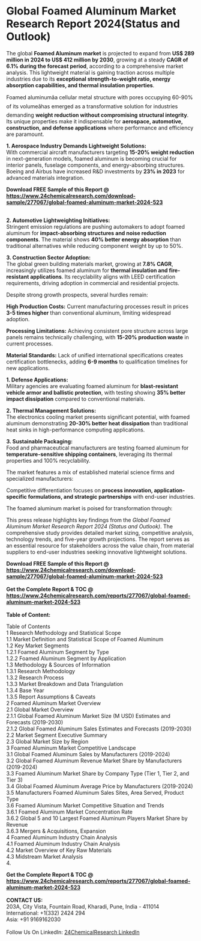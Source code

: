 <h1>Global Foamed Aluminum Market Research Report 2024(Status and Outlook)</h1><p>The global <strong>Foamed Aluminum market</strong> is projected to expand from <strong>US$ 289 million in 2024 to US$ 412 million by 2030</strong>, growing at a steady <strong>CAGR of 6.1% during the forecast period</strong>, according to a comprehensive market analysis. This lightweight material is gaining traction across multiple industries due to its <strong>exceptional strength-to-weight ratio, energy absorption capabilities, and thermal insulation properties</strong>.</p><p>Foamed aluminumâa cellular metal structure with pores occupying 60-90% of its volumeâhas emerged as a transformative solution for industries demanding <strong>weight reduction without compromising structural integrity</strong>. Its unique properties make it indispensable for <strong>aerospace, automotive, construction, and defense applications</strong> where performance and efficiency are paramount.</p><p><strong>1. Aerospace Industry Demands Lightweight Solutions:</strong><br>
With commercial aircraft manufacturers targeting <strong>15-20% weight reduction</strong> in next-generation models, foamed aluminum is becoming crucial for interior panels, fuselage components, and energy-absorbing structures. Boeing and Airbus have increased R&amp;D investments by <strong>23% in 2023</strong> for advanced materials integration.</p><div><b>Download FREE Sample of this Report @ 
            <a href="https://www.24chemicalresearch.com/download-sample/277067/global-foamed-aluminum-market-2024-523">
            https://www.24chemicalresearch.com/download-sample/277067/global-foamed-aluminum-market-2024-523</a></b></div><br><p><strong>2. Automotive Lightweighting Initiatives:</strong><br>
Stringent emission regulations are pushing automakers to adopt foamed aluminum for <strong>impact-absorbing structures and noise reduction components</strong>. The material shows <strong>40% better energy absorption</strong> than traditional alternatives while reducing component weight by up to 50%.</p><p><strong>3. Construction Sector Adoption:</strong><br>
The global green building materials market, growing at <strong>7.8% CAGR</strong>, increasingly utilizes foamed aluminum for <strong>thermal insulation and fire-resistant applications</strong>. Its recyclability aligns with LEED certification requirements, driving adoption in commercial and residential projects.</p><p>Despite strong growth prospects, several hurdles remain:</p><p><strong>High Production Costs:</strong> Current manufacturing processes result in prices <strong>3-5 times higher</strong> than conventional aluminum, limiting widespread adoption.</p><p><strong>Processing Limitations:</strong> Achieving consistent pore structure across large panels remains technically challenging, with <strong>15-20% production waste</strong> in current processes.</p><p><strong>Material Standards:</strong> Lack of unified international specifications creates certification bottlenecks, adding <strong>6-9 months</strong> to qualification timelines for new applications.</p><p><strong>1. Defense Applications:</strong><br>
Military agencies are evaluating foamed aluminum for <strong>blast-resistant vehicle armor and ballistic protection</strong>, with testing showing <strong>35% better impact dissipation</strong> compared to conventional materials.</p><p><strong>2. Thermal Management Solutions:</strong><br>
The electronics cooling market presents significant potential, with foamed aluminum demonstrating <strong>20-30% better heat dissipation</strong> than traditional heat sinks in high-performance computing applications.</p><p><strong>3. Sustainable Packaging:</strong><br>
Food and pharmaceutical manufacturers are testing foamed aluminum for <strong>temperature-sensitive shipping containers</strong>, leveraging its thermal properties and 100% recyclability.</p><p>The market features a mix of established material science firms and specialized manufacturers:</p><p>Competitive differentiation focuses on <strong>process innovation, application-specific formulations, and strategic partnerships</strong> with end-user industries.</p><p>The foamed aluminum market is poised for transformation through:</p><p>This press release highlights key findings from the <em>Global Foamed Aluminum Market Research Report 2024 (Status and Outlook)</em>. The comprehensive study provides detailed market sizing, competitive analysis, technology trends, and five-year growth projections. The report serves as an essential resource for stakeholders across the value chain, from material suppliers to end-user industries seeking innovative lightweight solutions.</p><div><b>Download FREE Sample of this Report @ 
            <a href="https://www.24chemicalresearch.com/download-sample/277067/global-foamed-aluminum-market-2024-523">
            https://www.24chemicalresearch.com/download-sample/277067/global-foamed-aluminum-market-2024-523</a></b></div><br><div><b>Get the Complete Report & TOC @ 
            <a href="https://www.24chemicalresearch.com/reports/277067/global-foamed-aluminum-market-2024-523">
            https://www.24chemicalresearch.com/reports/277067/global-foamed-aluminum-market-2024-523</a></b></div><br>
            <b>Table of Content:</b><p>Table of Contents<br />
1 Research Methodology and Statistical Scope<br />
1.1 Market Definition and Statistical Scope of Foamed Aluminum<br />
1.2 Key Market Segments<br />
1.2.1 Foamed Aluminum Segment by Type<br />
1.2.2 Foamed Aluminum Segment by Application<br />
1.3 Methodology & Sources of Information<br />
1.3.1 Research Methodology<br />
1.3.2 Research Process<br />
1.3.3 Market Breakdown and Data Triangulation<br />
1.3.4 Base Year<br />
1.3.5 Report Assumptions & Caveats<br />
2 Foamed Aluminum Market Overview<br />
2.1 Global Market Overview<br />
2.1.1 Global Foamed Aluminum Market Size (M USD) Estimates and Forecasts (2019-2030)<br />
2.1.2 Global Foamed Aluminum Sales Estimates and Forecasts (2019-2030)<br />
2.2 Market Segment Executive Summary<br />
2.3 Global Market Size by Region<br />
3 Foamed Aluminum Market Competitive Landscape<br />
3.1 Global Foamed Aluminum Sales by Manufacturers (2019-2024)<br />
3.2 Global Foamed Aluminum Revenue Market Share by Manufacturers (2019-2024)<br />
3.3 Foamed Aluminum Market Share by Company Type (Tier 1, Tier 2, and Tier 3)<br />
3.4 Global Foamed Aluminum Average Price by Manufacturers (2019-2024)<br />
3.5 Manufacturers Foamed Aluminum Sales Sites, Area Served, Product Type<br />
3.6 Foamed Aluminum Market Competitive Situation and Trends<br />
3.6.1 Foamed Aluminum Market Concentration Rate<br />
3.6.2 Global 5 and 10 Largest Foamed Aluminum Players Market Share by Revenue<br />
3.6.3 Mergers & Acquisitions, Expansion<br />
4 Foamed Aluminum Industry Chain Analysis<br />
4.1 Foamed Aluminum Industry Chain Analysis<br />
4.2 Market Overview of Key Raw Materials<br />
4.3 Midstream Market Analysis<br />
4.</p><div><b>Get the Complete Report & TOC @ 
            <a href="https://www.24chemicalresearch.com/reports/277067/global-foamed-aluminum-market-2024-523">
            https://www.24chemicalresearch.com/reports/277067/global-foamed-aluminum-market-2024-523</a></b></div><br><b>CONTACT US:</b><br>
            203A, City Vista, Fountain Road, Kharadi, Pune, India - 411014<br>
            International: +1(332) 2424 294<br>
            Asia: +91 9169162030 <br><br>
            Follow Us On LinkedIn: <a href="https://www.linkedin.com/company/24chemicalresearch/">24ChemicalResearch LinkedIn</a>